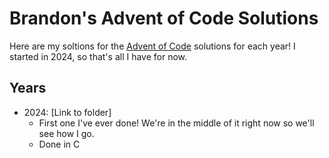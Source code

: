 # Brandon's Advent of Code Solutions
Here are my soltions for the [Advent of Code](https://adventofcode.com/) solutions for each year! I started in 2024, so that's all I have for now.

## Years

* 2024: [Link to folder]
    - First one I've ever done! We're in the middle of it right now so we'll see how I go. 
    - Done in C
